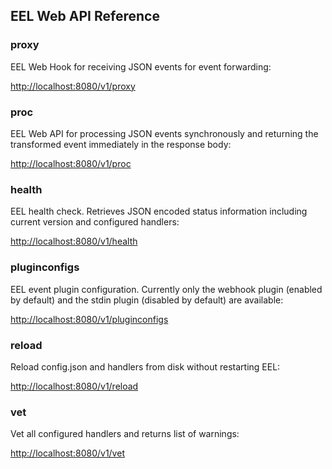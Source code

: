 ## EEL Web API Reference

### proxy

EEL Web Hook for receiving JSON events for event forwarding:

[http://localhost:8080/v1/proxy](http://localhost:8080/v1/proxy)

### proc

EEL Web API for processing JSON events synchronously and returning the transformed event immediately in the response body:

[http://localhost:8080/v1/proc](http://localhost:8080/v1/proc)

### health

EEL health check. Retrieves JSON encoded status information including current version and configured handlers:

[http://localhost:8080/v1/health](http://localhost:8080/v1/health)

### pluginconfigs

EEL event plugin configuration. Currently only the webhook plugin (enabled by default) and the stdin plugin (disabled by default) are available:

[http://localhost:8080/v1/pluginconfigs](http://localhost:8080/v1/pluginconfigs)

### reload

Reload config.json and handlers from disk without restarting EEL:

[http://localhost:8080/v1/reload](http://localhost:8080/reload)

### vet

Vet all configured handlers and returns list of warnings:

[http://localhost:8080/v1/vet](http://localhost:8080/vet)
